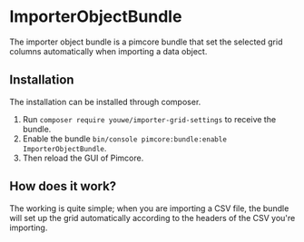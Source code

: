 # ImporterObjectBundle
The importer object bundle is a pimcore bundle that set the selected grid columns automatically when importing a data object.

## Installation
The installation can be installed through composer. 
1. Run ``composer require youwe/importer-grid-settings`` to receive the bundle.
2. Enable the bundle ``bin/console pimcore:bundle:enable ImporterObjectBundle``.
3. Then reload the GUI of Pimcore. 

## How does it work?
The working is quite simple; when you are importing a CSV file, the bundle will set up the grid automatically according to the headers of the CSV you're importing.
